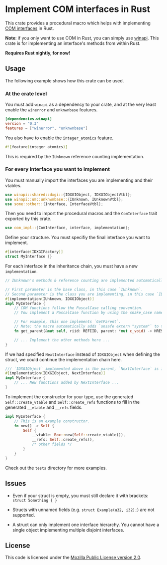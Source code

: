 # Implement COM interfaces in Rust

This crate provides a procedural macro which helps with implementing
[COM interfaces](https://en.wikipedia.org/wiki/Component_Object_Model) in Rust.

**Note**: if you only want to use COM in Rust,
you can simply use [winapi](https://github.com/retep998/winapi-rs).
This crate is for implementing an interface's methods from within Rust.

**Requires Rust nightly, for now!**

## Usage

The following example shows how this crate can be used.

### At the crate level

You must add `winapi` as a dependency to your crate, and at the very least enable the `winerror` and `unknwnbase` features.

```toml
[dependencies.winapi]
version = "0.3"
features = ["winerror", "unknwnbase"]
```

You also have to enable the `integer_atomics` feature.

```rust
#![feature(integer_atomics)]
```

This is required by the `IUnknown` reference counting implementation.

### For every interface you want to implement

You must manually import the interfaces you are implementing and their vtables.

```rust
use winapi::shared::dxgi::{IDXGIObject, IDXGIObjectVtbl};
use winapi::um::unknwnbase::{IUnknown, IUnknownVtbl};
use some::other::{Interface, InterfaceVtbl};
```

Then you need to import the procedural macros and the `ComInterface` trait exported by this crate.

```rust
use com_impl::{ComInterface, interface, implementation};
```

Define your structure.
You must specifiy the final interface you want to implement.

```rust
#[interface(IDXGIFactory)]
struct MyInterface {}
```

For each interface in the inheritance chain, you must have a new `implementation`.

```rust
// IUnknown's methods & reference counting are implemented automatically.

// First parameter is the base class, in this case `IUnknown`.
// Second parameter is the class you are implementing, in this case `IDXGIObject`.
#[implementation(IUnknown, IDXGIObject)]
impl MyInterface {
    // COM functions follow the PascalCase calling convention.
    // You implement a PascalCase function by using the snake_case name.

    // For example, this one implements `GetParent`.
    // Note: the macro automatically adds `unsafe extern "system"` to the function definition.
    fn get_parent(&mut self, riid: REFIID, parent: *mut c_void) -> HRESULT { /* ... */ }

    // ... Implement the other methods here ...
}
```

If we had specified `NextInterface` instead of `IDXGIObject` when defining the struct, we could continue the implementation chain here.

```rust
/// `IDXGIObject` implemented above is the parent, `NextInterface` is implemented here.
#[implementation(IDXGIObject, NextInterface)]
impl MyInterface {
    // ... New functions added by NextInterface ...
}
```

To implement the constructor for your type, use the generated `Self::create_vtable` and `Self::create_refs` functions
to fill in the generated `__vtable` and `__refs` fields.

```rust
impl MyInterface {
    // This is an example constructor.
    fn new() -> Self {
        Self {
            __vtable: Box::new(Self::create_vtable()),
            __refs: Self::create_refs(),
            /* other fields */
        }
    }
}
```

Check out the `tests` directory for more examples.

## Issues

- Even if your struct is empty, you must still declare it with brackets: `struct Something { }`

- Structs with unnamed fields (e.g. `struct Example(u32, i32);`) are not supported.

- A struct can only implement one interface hierarchy.
  You cannot have a single object implementing multiple disjoint interfaces.

## License

This code is licensed under the [Mozilla Public License version 2.0](https://www.mozilla.org/en-US/MPL/2.0/).
